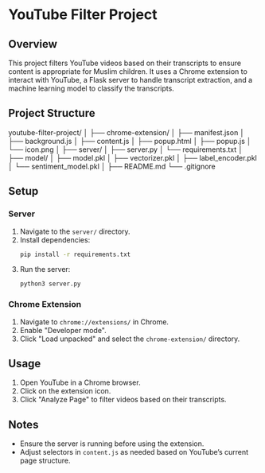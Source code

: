 # YouTube Filter Project

## Overview

This project filters YouTube videos based on their transcripts to ensure content is appropriate for Muslim children. It uses a Chrome extension to interact with YouTube, a Flask server to handle transcript extraction, and a machine learning model to classify the transcripts.

## Project Structure

youtube-filter-project/
│
├── chrome-extension/
│ ├── manifest.json
│ ├── background.js
│ ├── content.js
│ ├── popup.html
│ ├── popup.js
│ └── icon.png
│
├── server/
│ ├── server.py
│ └── requirements.txt
│
├── model/
│ ├── model.pkl
│ ├── vectorizer.pkl
│ ├── label_encoder.pkl
│ └── sentiment_model.pkl
│
├── README.md
└── .gitignore

## Setup

### Server

1. Navigate to the `server/` directory.
2. Install dependencies:
   ```bash
   pip install -r requirements.txt
   ```
3. Run the server:
   ```bash
   python3 server.py
   ```

### Chrome Extension

1. Navigate to `chrome://extensions/` in Chrome.
2. Enable "Developer mode".
3. Click "Load unpacked" and select the `chrome-extension/` directory.

## Usage

1. Open YouTube in a Chrome browser.
2. Click on the extension icon.
3. Click "Analyze Page" to filter videos based on their transcripts.

## Notes

- Ensure the server is running before using the extension.
- Adjust selectors in `content.js` as needed based on YouTube’s current page structure.
